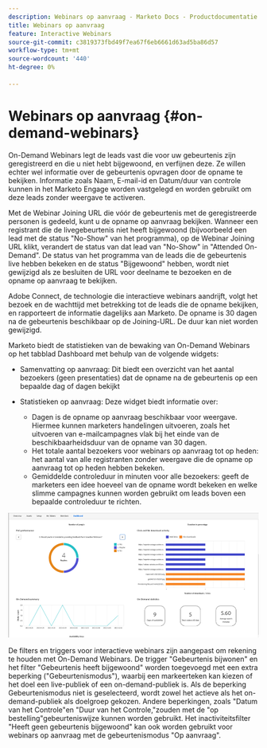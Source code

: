```yaml
---
description: Webinars op aanvraag - Marketo Docs - Productdocumentatie
title: Webinars op aanvraag
feature: Interactive Webinars
source-git-commit: c3819373fbd49f7ea67f6eb6661d63ad5ba86d57
workflow-type: tm+mt
source-wordcount: '440'
ht-degree: 0%

---
```


# Webinars op aanvraag {#on-demand-webinars}

On-Demand Webinars legt de leads vast die voor uw gebeurtenis zijn geregistreerd en die u niet hebt bijgewoond, en verfijnen deze. Ze willen echter wel informatie over de gebeurtenis opvragen door de opname te bekijken. Informatie zoals Naam, E-mail-id en Datum/duur van controle kunnen in het Marketo Engage worden vastgelegd en worden gebruikt om deze leads zonder weergave te activeren.

Met de Webinar Joining URL die vóór de gebeurtenis met de geregistreerde personen is gedeeld, kunt u de opname op aanvraag bekijken. Wanneer een registrant die de livegebeurtenis niet heeft bijgewoond (bijvoorbeeld een lead met de status &quot;No-Show&quot; van het programma), op de Webinar Joining URL klikt, verandert de status van dat lead van &quot;No-Show&quot; in &quot;Attended On-Demand&quot;. De status van het programma van de leads die de gebeurtenis live hebben bekeken en de status &quot;Bijgewoond&quot; hebben, wordt niet gewijzigd als ze besluiten de URL voor deelname te bezoeken en de opname op aanvraag te bekijken.

Adobe Connect, de technologie die interactieve webinars aandrijft, volgt het bezoek en de wachttijd met betrekking tot de leads die de opname bekijken, en rapporteert de informatie dagelijks aan Marketo. De opname is 30 dagen na de gebeurtenis beschikbaar op de Joining-URL. De duur kan niet worden gewijzigd.

Marketo biedt de statistieken van de bewaking van On-Demand Webinars op het tabblad Dashboard met behulp van de volgende widgets:

* Samenvatting op aanvraag: Dit biedt een overzicht van het aantal bezoekers (geen presentaties) dat de opname na de gebeurtenis op een bepaalde dag of dagen bekijkt

* Statistieken op aanvraag: Deze widget biedt informatie over:
   * Dagen is de opname op aanvraag beschikbaar voor weergave. Hiermee kunnen marketers handelingen uitvoeren, zoals het uitvoeren van e-mailcampagnes vlak bij het einde van de beschikbaarheidsduur van de opname van 30 dagen.
   * Het totale aantal bezoekers voor webinars op aanvraag tot op heden: het aantal van alle registranten zonder weergave die de opname op aanvraag tot op heden hebben bekeken.
   * Gemiddelde controleduur in minuten voor alle bezoekers: geeft de marketers een idee hoeveel van de opname wordt bekeken en welke slimme campagnes kunnen worden gebruikt om leads boven een bepaalde controleduur te richten.

![](assets/on-demand-webinars-1.png)

De filters en triggers voor interactieve webinars zijn aangepast om rekening te houden met On-Demand Webinars. De trigger &quot;Gebeurtenis bijwonen&quot; en het filter &quot;Gebeurtenis heeft bijgewoond&quot; worden toegevoegd met een extra beperking (&quot;Gebeurtenismodus&quot;), waarbij een markeerteken kan kiezen of het doel een live-publiek of een on-demand-publiek is. Als de beperking Gebeurtenismodus niet is geselecteerd, wordt zowel het actieve als het on-demand-publiek als doelgroep gekozen. Andere beperkingen, zoals &quot;Datum van het Controle&quot;en &quot;Duur van het Controle,&quot;zouden met de &quot;op bestelling&quot;gebeurteniswijze kunnen worden gebruikt. Het inactiviteitsfilter &quot;Heeft geen gebeurtenis bijgewoond&quot; kan ook worden gebruikt voor webinars op aanvraag met de gebeurtenismodus &quot;Op aanvraag&quot;.
